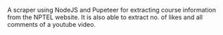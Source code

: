 A scraper using NodeJS and Pupeteer for extracting course information from the NPTEL website. It is also able to extract no. of likes and all comments of a youtube video.
